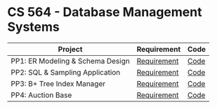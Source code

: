 # CS 564 - Database Management Systems

| Project            | Requirement                                                  | Code                   |
| ------------------ | ------------------------------------------------------------ | ---------------------- |
| PP1: ER Modeling & Schema Design | [Requirement](PP1/PP1.pdf) | [Code](PP1) |
| PP2: SQL & Sampling Application | [Requirement](PP2/PP2.pdf) | [Code](PP2) |
| PP3: B+ Tree Index Manager | [Requirement](PP3/PP3.pdfl) | [Code](PP3) |
| PP4: Auction Base | [Requirement](PP4/PP4.pdf) | [Code](PP4) |













